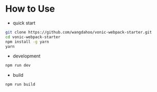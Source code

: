 # How to Use

- quick start

``` bash
git clone https://github.com/wangdahoo/vonic-webpack-starter.git
cd vonic-webpack-starter
npm install -g yarn
yarn
```

- development

```bash
npm run dev
```

- build

```bash
npm run build
```
